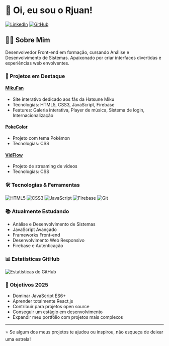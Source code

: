 # 👋 Oi, eu sou o Rjuan!

[![LinkedIn](https://img.shields.io/badge/-LinkedIn-0077B5?style=flat&logo=Linkedin&logoColor=white)](https://www.linkedin.com/in/rjuan-andrade/)
[![GitHub](https://img.shields.io/badge/-GitHub-181717?style=flat&logo=github)](https://github.com/rjuan98)

## 👨‍💻 Sobre Mim

Desenvolvedor Front-end em formação, cursando Análise e Desenvolvimento de Sistemas. Apaixonado por criar interfaces divertidas e experiências web envolventes.

### 🚀 Projetos em Destaque

#### [MikuFan](https://github.com/rjuan98/MikuFan)
- Site interativo dedicado aos fãs da Hatsune Miku
- Tecnologias: HTML5, CSS3, JavaScript, Firebase
- Features: Galeria interativa, Player de música, Sistema de login, Internacionalização

#### [PokeColor](https://github.com/rjuan98/PokeColor)
- Projeto com tema Pokémon
- Tecnologias: CSS

#### [VidFlow](https://github.com/rjuan98/VidFlow)
- Projeto de streaming de vídeos
- Tecnologias: CSS

### 🛠️ Tecnologias & Ferramentas

![HTML5](https://img.shields.io/badge/-HTML5-E34F26?style=flat&logo=html5&logoColor=white)
![CSS3](https://img.shields.io/badge/-CSS3-1572B6?style=flat&logo=css3)
![JavaScript](https://img.shields.io/badge/-JavaScript-F7DF1E?style=flat&logo=javascript&logoColor=black)
![Firebase](https://img.shields.io/badge/-Firebase-FFCA28?style=flat&logo=firebase&logoColor=black)
![Git](https://img.shields.io/badge/-Git-F05032?style=flat&logo=git&logoColor=white)

### 📚 Atualmente Estudando

- Análise e Desenvolvimento de Sistemas
- JavaScript Avançado
- Frameworks Front-end
- Desenvolvimento Web Responsivo
- Firebase e Autenticação

### 📊 Estatísticas GitHub

![Estatísticas do GitHub](https://github-readme-stats.vercel.app/api?username=rjuan98&show_icons=true&theme=dracula)

### 🌱 Objetivos 2025

- Dominar JavaScript ES6+
- Aprender totalmente React.js
- Contribuir para projetos open source
- Conseguir um estágio em desenvolvimento
- Expandir meu portfólio com projetos mais complexos

---

⭐️ Se algum dos meus projetos te ajudou ou inspirou, não esqueça de deixar uma estrela!
